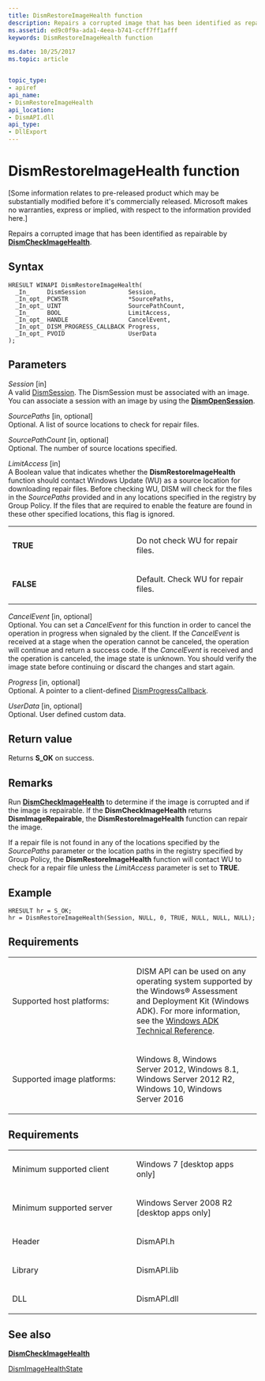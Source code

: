 ```yaml
---
title: DismRestoreImageHealth function
description: Repairs a corrupted image that has been identified as repairable by DismCheckImageHealth.
ms.assetid: ed9c0f9a-ada1-4eea-b741-ccff7ff1afff
keywords: DismRestoreImageHealth function

ms.date: 10/25/2017
ms.topic: article


topic_type: 
- apiref
api_name: 
- DismRestoreImageHealth
api_location: 
- DismAPI.dll
api_type: 
- DllExport
---
```


# DismRestoreImageHealth function


\[Some information relates to pre-released product which may be substantially modified before it's commercially released. Microsoft makes no warranties, express or implied, with respect to the information provided here.\]

Repairs a corrupted image that has been identified as repairable by [**DismCheckImageHealth**](dismcheckimagehealth-function.md).

Syntax
---

```
HRESULT WINAPI DismRestoreImageHealth(
  _In_     DismSession            Session,
  _In_opt_ PCWSTR                 *SourcePaths,
  _In_opt_ UINT                   SourcePathCount,
  _In_     BOOL                   LimitAccess,
  _In_opt_ HANDLE                 CancelEvent,
  _In_opt_ DISM_PROGRESS_CALLBACK Progress,
  _In_opt_ PVOID                  UserData
);
```

Parameters
-------

*Session* \[in\]  
A valid [DismSession](dismsession.md). The DismSession must be associated with an image. You can associate a session with an image by using the [**DismOpenSession**](dismopensession-function.md).

*SourcePaths* \[in, optional\]  
Optional. A list of source locations to check for repair files.

*SourcePathCount* \[in, optional\]  
Optional. The number of source locations specified.

*LimitAccess* \[in\]  
A Boolean value that indicates whether the **DismRestoreImageHealth** function should contact Windows Update (WU) as a source location for downloading repair files. Before checking WU, DISM will check for the files in the *SourcePaths* provided and in any locations specified in the registry by Group Policy. If the files that are required to enable the feature are found in these other specified locations, this flag is ignored.

<table>
<colgroup>
<col width="50%" />
<col width="50%" />
</colgroup>
<tbody>
<tr class="odd">
<td><p><strong>TRUE</strong></p></td>
<td><p>Do not check WU for repair files.</p></td>
</tr>
<tr class="even">
<td><p><strong>FALSE</strong></p></td>
<td><p>Default. Check WU for repair files.</p></td>
</tr>
</tbody>
</table>

 

*CancelEvent* \[in, optional\]  
Optional. You can set a *CancelEvent* for this function in order to cancel the operation in progress when signaled by the client. If the *CancelEvent* is received at a stage when the operation cannot be canceled, the operation will continue and return a success code. If the *CancelEvent* is received and the operation is canceled, the image state is unknown. You should verify the image state before continuing or discard the changes and start again.

*Progress* \[in, optional\]  
Optional. A pointer to a client-defined [DismProgressCallback](dismprogresscallback.md).

*UserData* \[in, optional\]  
Optional. User defined custom data.

Return value
---------

Returns **S\_OK** on success.

## <span id="Remarks"></span><span id="remarks"></span><span id="REMARKS"></span>Remarks


Run [**DismCheckImageHealth**](dismcheckimagehealth-function.md) to determine if the image is corrupted and if the image is repairable. If the **DismCheckImageHealth** returns **DismImageRepairable**, the **DismRestoreImageHealth** function can repair the image.

If a repair file is not found in any of the locations specified by the *SourcePaths* parameter or the location paths in the registry specified by Group Policy, the **DismRestoreImageHealth** function will contact WU to check for a repair file unless the *LimitAccess* parameter is set to **TRUE**.

## <span id="Example"></span><span id="example"></span><span id="EXAMPLE"></span>Example


```
HRESULT hr = S_OK;
hr = DismRestoreImageHealth(Session, NULL, 0, TRUE, NULL, NULL, NULL);
```

## <span id="Requirements"></span><span id="requirements"></span><span id="REQUIREMENTS"></span>Requirements


<table>
<colgroup>
<col width="50%" />
<col width="50%" />
</colgroup>
<tbody>
<tr class="odd">
<td><p>Supported host platforms:</p></td>
<td><p>DISM API can be used on any operating system supported by the Windows® Assessment and Deployment Kit (Windows ADK). For more information, see the <a href="http://go.microsoft.com/fwlink/?LinkId=206587" data-raw-source="[Windows ADK Technical Reference](http://go.microsoft.com/fwlink/?LinkId=206587)">Windows ADK Technical Reference</a>.</p></td>
</tr>
<tr class="even">
<td><p>Supported image platforms:</p></td>
<td><p>Windows 8, Windows Server 2012, Windows 8.1, Windows Server 2012 R2, Windows 10, Windows Server 2016</p></td>
</tr>
</tbody>
</table>

 

Requirements
---------

<table>
<colgroup>
<col width="50%" />
<col width="50%" />
</colgroup>
<tbody>
<tr class="odd">
<td><p>Minimum supported client</p></td>
<td><p>Windows 7 [desktop apps only]</p></td>
</tr>
<tr class="even">
<td><p>Minimum supported server</p></td>
<td><p>Windows Server 2008 R2 [desktop apps only]</p></td>
</tr>
<tr class="odd">
<td><p>Header</p></td>
<td>DismAPI.h</td>
</tr>
<tr class="even">
<td><p>Library</p></td>
<td>DismAPI.lib</td>
</tr>
<tr class="odd">
<td><p>DLL</p></td>
<td>DismAPI.dll</td>
</tr>
</tbody>
</table>

## <span id="see_also"></span>See also


[**DismCheckImageHealth**](dismcheckimagehealth-function.md)

[DismImageHealthState](dismimagehealthstate-enumeration.md)

 

 




